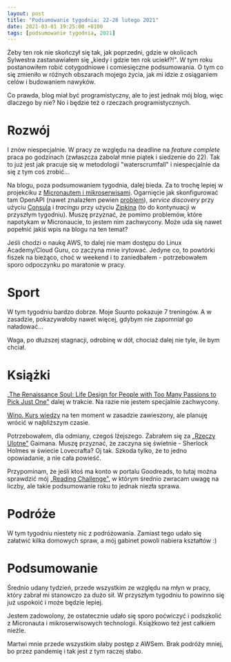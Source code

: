 ```yaml
---
layout: post
title: "Podsumowanie tygodnia: 22-28 lutego 2021"
date: 2021-03-01 19:25:00 +0100
tags: [podsumowanie tygodnia, 2021]
---
```


Żeby ten rok nie skończył się tak, jak poprzedni, gdzie w okolicach Sylwestra zastanawiałem się „kiedy i gdzie ten rok uciekł?!". W tym roku postanowiłem robić cotygodniowe i comiesięczne podsumowania. O tym co się zmieniło w różnych obszarach mojego życia, jak mi idzie z osiąganiem celów i budowaniem nawyków.

Co prawda, blog miał być programistyczny, ale to jest jednak mój blog, więc dlaczego by nie? No i będzie też o rzeczach programistycznych.

# Rozwój

I znów niespecjalnie. W pracy ze względu na deadline na _feature complete_ praca po godzinach (zwłaszcza zabolał mnie piątek i siedzenie do 22). Tak to już jest jak pracuje się w metodologii "waterscrumfall" i niespecjalnie da się z tym coś zrobić...

Na blogu, poza podsumowaniem tygodnia, dalej bieda. Za to trochę lepiej w projekciku z [Micronautem i mikroserwisami](https://github.com/a-mroz/microservices-example). Ogarnięcie jak skonfigurować tam OpenAPI (nawet znalazłem pewien [problem](https://github.com/micronaut-projects/micronaut-openapi/issues/398)), _service discovery_ przy użyciu [Consula](https://www.consul.io/) i _tracingu_ przy użyciu [Zipkina](https://zipkin.io/) (to do kontynuacji w przyszłym tygodniu). Muszę przyznać, że pomimo problemów, które napotykam w Micronaucie, to jestem nim zachwycony. Może uda się nawet popełnić jakiś wpis na blogu na ten temat?

Jeśli chodzi o naukę AWS, to dalej nie mam dostępu do Linux Academy/Cloud Guru, co zaczyna mnie irytować. Jedyne co, to powtórki fiszek na bieżąco, choć w weekend i to zaniedbałem - potrzebowałem sporo odpoczynku po maratonie w pracy.

# Sport

W tym tygodniu bardzo dobrze. Moje Suunto pokazuje 7 treningów. A w zasadzie, pokazywałoby nawet więcej, gdybym nie zapomniał go naładować...

Waga, po dłuższej stagnacji, odrobinę w dół, chociaż dalej nie tyle, ile bym chciał.

# Książki

[„The Renaissance Soul: Life Design for People with Too Many Passions to Pick Just One"](https://www.goodreads.com/book/show/415595.The_Renaissance_Soul) dalej w trakcie. Na razie nie jestem specjalnie zachwycony.

[Wino. Kurs wiedzy](https://www.goodreads.com/book/show/24992423-wino-kurs-wiedzy) na ten moment w zasadzie zawieszony, ale planuję wrócić w najbliższym czasie.

Potrzebowałem, dla odmiany, czegoś lżejszego. Zabrałem się za [„Rzeczy Ulotne"](https://www.goodreads.com/book/show/38926130-rzeczy-ulotne) Gaimana. Muszę przyznać, że zaczyna się świetnie - Sherlock Holmes w świecie Lovecrafta? Oj tak. Szkoda tylko, że to jedno opowiadanie, a nie cała powieść.

Przypominam, że jeśli ktoś ma konto w portalu Goodreads, to tutaj można sprawdzić mój [„Reading Challenge"](https://www.goodreads.com/user_challenges/25743441), w którym średnio zwracam uwagę na liczby, ale takie podsumowanie roku to jednak niezła sprawa.

# Podróże

W tym tygodniu niestety nic z podróżowania. Zamiast tego udało się załatwić kilka domowych spraw, a mój gabinet powoli nabiera kształtów :)

# Podsumowanie

Średnio udany tydzień, przede wszystkim ze względu na młyn w pracy, który zabrał mi stanowczo za dużo sił. W przyszłym tygodniu to powinno się już uspokoić i może będzie lepiej.

Jestem zadowolony, że ostatecznie udało się sporo poćwiczyć i podszkolić z Micronauta i mikroserwisowych technologii. Książkowo też jest całkiem nieźle.

Martwi mnie przede wszystkim słaby postęp z AWSem. Brak podróży mniej, bo przez pandemię i tak jest z tym raczej słabo.
